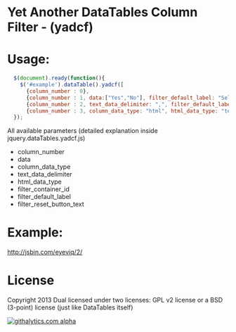 Yet Another DataTables Column Filter - (yadcf)
=====

Usage:
=====

```javascript
  $(document).ready(function(){
    $('#example').dataTable().yadcf([
      {column_number : 0},
      {column_number : 1, data:["Yes","No"], filter_default_label: "Select Yes/No"},
      {column_number : 2, text_data_delimiter: ",", filter_default_label: "Select value"},
      {column_number : 3, column_data_type: "html", html_data_type: "text", filter_default_label: "Select tag"}]);
  });
```

All available parameters (detailed explanation inside jquery.dataTables.yadcf.js)

* column_number
* data
* column_data_type
* text_data_delimiter
* html_data_type
* filter_container_id
* filter_default_label
* filter_reset_button_text


Example:
=====

http://jsbin.com/eyeviq/2/

License
=====

Copyright 2013
Dual licensed under two licenses: GPL v2 license or a BSD (3-point) license (just like DataTables itself)









[![githalytics.com alpha](https://cruel-carlota.pagodabox.com/98b24f2a1ca5deaaaa08b94dd52594ec "githalytics.com")](http://githalytics.com/vedmack/yadcf)

